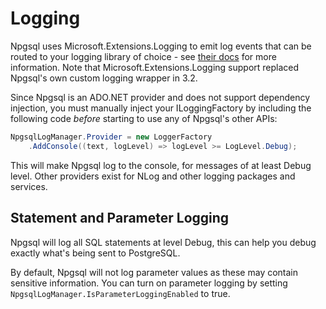 # Logging

Npgsql uses Microsoft.Extensions.Logging to emit log events that can be routed to your logging library of choice - see [their docs](https://docs.microsoft.com/en-us/aspnet/core/fundamentals/logging) for more information. Note that Microsoft.Extensions.Logging support replaced Npgsql's own custom logging wrapper in 3.2.

Since Npgsql is an ADO.NET provider and does not support dependency injection, you must manually inject your ILoggingFactory by including the following code *before* starting to use any of Npgsql's other APIs:

```c#
NpgsqlLogManager.Provider = new LoggerFactory
    .AddConsole((text, logLevel) => logLevel >= LogLevel.Debug);
```

This will make Npgsql log to the console, for messages of at least Debug level. Other providers exist for NLog and other logging packages and services.

## Statement and Parameter Logging

Npgsql will log all SQL statements at level Debug, this can help you debug exactly what's being sent to PostgreSQL.

By default, Npgsql will not log parameter values as these may contain sensitive information. You can turn on
parameter logging by setting `NpgsqlLogManager.IsParameterLoggingEnabled` to true.

